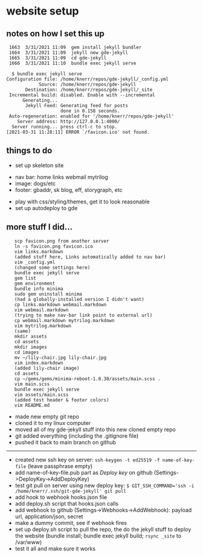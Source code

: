 
# website setup

## notes on how I set this up

```
 1663  3/31/2021 11:09  gem install jekyll bundler
 1664  3/31/2021 11:09  jekyll new gde-jekyll
 1665  3/31/2021 11:09  cd gde-jekyll
 1666  3/31/2021 11:10  bundle exec jekyll serve
```


```
  $ bundle exec jekyll serve
Configuration file: /home/knerr/repos/gde-jekyll/_config.yml
            Source: /home/knerr/repos/gde-jekyll
       Destination: /home/knerr/repos/gde-jekyll/_site
 Incremental build: disabled. Enable with --incremental
      Generating...
       Jekyll Feed: Generating feed for posts
                    done in 0.158 seconds.
 Auto-regeneration: enabled for '/home/knerr/repos/gde-jekyll'
    Server address: http://127.0.0.1:4000/
  Server running... press ctrl-c to stop.
[2021-03-31 11:28:11] ERROR `/favicon.ico' not found.
```

## things to do

 - set up skeleton site
 * nav bar: home links webmail mytrilog
 * image: dogs/etc
 * footer: gbaddr, sk blog, eff, storygraph, etc
 - play with css/styling/themes, get it to look reasonable
 - set up autodeploy to gde

## more stuff I did...

```
   scp favicon.png from another server
   ln -s favicon.png favicon.ico
   vim links.markdown
   (added stuff here, Links automatically added to nav bar)
   vim _config.yml
   (changed some settings here)
   bundle exec jekyll serve
   gem list
   gem environment
   bundle info minima
   sudo gem uninstall minima
   (had a globally-installed version I didn't want)
   cp links.markdown webmail.markdown
   vim webmail.markdown
   (trying to make nav-bar link point to external url)
   cp webmail.markdown mytrilog.markdown
   vim mytrilog.markdown
   (same)
   mkdir assets
   cd assets
   mkdir images
   cd images
   mv ~/lily-chair.jpg lily-chair.jpg
   vim index.markdown
   (added lily-chair image)
   cd assets
   cp ~/gems/gems/minima-reboot-1.0.30/assets/main.scss .
   vim main.scss
   bundle exec jekyll serve
   vim assets/main.scss
   (added test header & footer colors)
   vim README.md
```

- made new empty git repo
- cloned it to my linux computer
- moved all of my gde-jekyll stuff into this new cloned empty repo
- git added everything (including the .gitignore file)
- pushed it back to main branch on github

----

- created new ssh key on server: `ssh-keygen -t ed25519 -f name-of-key-file` (leave passphrase empty)
- add name-of-key-file.pub part as *Deploy key* on github (Settings->DeployKey->AddDeployKey)
- test git pull on server using new deploy key: 
  `$ GIT_SSH_COMMAND='ssh -i /home/knerr/.ssh/git-gde-jekyll' git pull`
- add hook to webhook hooks.json file
- add deploy.sh script that hooks.json calls
- add webhook to github (Settings->Webhooks->AddWebhook): payload url, application/json, secret
- make a dummy commit, see if webhook fires
- set up deploy.sh script to pull the repo, the do the jekyll stuff to deploy
  the website (bundle install; bundle exec jekyll build; `rsync _site` to /var/www)
- test it all and make sure it works
